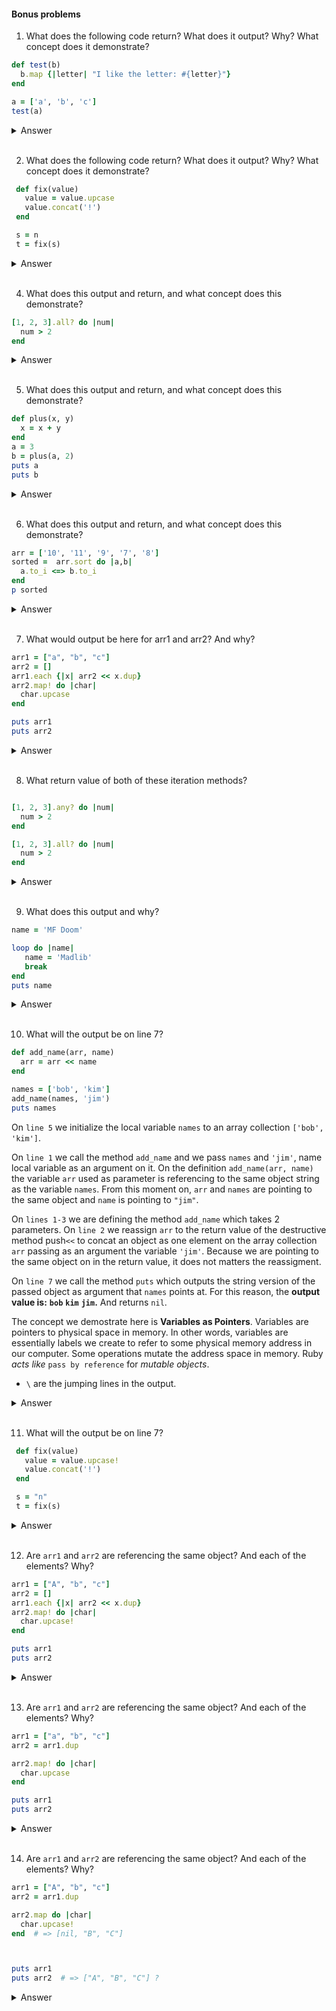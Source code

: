 #### Bonus problems


1. What does the following code return? What does it output? Why? What concept does it demonstrate?

```ruby .numberLines
def test(b)
  b.map {|letter| "I like the letter: #{letter}"}
end

a = ['a', 'b', 'c']
test(a)
```

<details>
<summary>Answer</summary>

</br>

On `line 5` we initialize variable `a` to an array collection of integers `['a', 'b', 'c']`.

On `line 6` we call the method test and we pass as an argument the variable a that references to an array object.

On `line 1-3` we have the method definition. On `line 1` we define `test` method and we pass as parameter the variable `b`. As variable `a` is passed as an argument, in this moment, variable `a` and `b` point to the same object.

On `line 2` we call map non-destructive method on `b` passing as parameter a `{}` block as an argument and as a block parameter `letter`. On the same line we have a string object with `letter` as string interpolation, each element will be passed as "I like the letter: `a`, `b`, `c` respectively. We don't have an output. As `map` is the last line inside the method, it will be the return value and it returns a new array object with the block return value of each iteration:
For this reason the return value `on line 6` is:
`["I like the letter: a", "I like the letter: b", "I like the letter: c"]`

We demonstrate the next concepts:
* How we need to define a parameter to pass a local variable to a method.
* How it works `map` and how always returns a new array without mutating the object.
* The return value of a method call is the last line that can be returned inside the method.

</br>
</details>
</br>

2. What does the following code return? What does it output? Why? What concept does it demonstrate?

```ruby .numberLines
 def fix(value)
   value = value.upcase
   value.concat('!')
 end

 s = n
 t = fix(s)
```
<details>
<summary>Answer</summary>

</br>
 On `line 6` we initialize local variable `s` to `"hello"`.
 On `line 7`  we initialize `t` to the return value of `fix` method.

 On line `x` we are calling the method `fix` and passing in the string `s` as an argument to it. `value` and `s` are pointing to the same string object.

  On `line 2` variable `value` and `s` no longer point to the same string object so it is no longer possible to mutate the object that points to.

 On `line 178` the return value is `HELLO!` there is no output.

 * We also can see that This method acts like pass by value but in ruby all methods are passed by reference-value.

 * We also demostrate the concept of variables as pointers, and
 that when we reassign a variable stops pointing to the same object and to pass a local variable inside a method as an agrument.
</br>
</details>
</br>

4. What does this output and return, and what concept does this demonstrate?
```ruby .numberLines
[1, 2, 3].all? do |num|
  num > 2
end
```

<details>
<summary>Answer</summary>

</br>

On `line 1` we call the method `all?` on an array collection `[1, 2, 3]` passing as an argument a `do..end` block
with variable `num` as block parameter.

On `line 2` in side the block the argument `num` references to each integer element and we use the operator `>` to compare each element to with the integer `2`.

The method `all?` evaluates the truthiness of the return value of the block on each iteration, and `all?` method returns `true` when all return values of the block are `true` otherwise returns `false`.

For this reason the return value of `all?` is `false` as the first element `1` is not greater than  `2`.

* The concept that we demostrate is thruthiness. **In Ruby everything evaluates to `true` extept `false` and `nil`**
* `all?` method stops evaluating the rest of the elements when finds out the first *falsey* element, then the return of the block is `false` and `all?` returns `false`.

***(8 and half min) 1 and half min more as expected.

</br>
</details>
</br>

5. What does this output and return, and what concept does this demonstrate?
```ruby .numberLines
def plus(x, y)
  x = x + y
end
a = 3
b = plus(a, 2)
puts a
puts b
```

<details>
<summary>Answer</summary>

</br>
On `line 4` we initialize the local variable `a` to the integer `3`
On `line 5` we initialize the local variable `b` to the return value of the method `plus` passing `a` that references integer `3` and integer `2` as arguments.

From line `1-3` we have the method definition of `plus` passing as parameters `x` and `y`.
When we call the method `plus` on `line 5` as we pass `a` and `b` as arguments then. `a` and `x` will reference to the same object `3`, `y` will reference to `2`.

As are arguments/parameters ar pointing to `integers` we know this method will not mutate any of the objects because all integers are inmutable.

On `line 2` we reassign `x` to the return value of  the method `+` on `x`(3) passing as an argument  `2`.
For this reason (3+2) will return `5` and as is the last possible return line, the method returns `5`.

And on line `6` and `7` the retun value as we call `puts` passing `a` and `b` as arguments will be `nil` and
the return values will be:
On `line 6`: `3`
On `line 7`: `5`

* The concept that demostrates is string inmutability. How to pass a local variable into a method and how ruby acts like passing by value (but ruby always pass the objects by reference-value).

</br>
</details>
</br>

6. What does this output and return, and what concept does this demonstrate?
```ruby .numberLines
arr = ['10', '11', '9', '7', '8']
sorted =  arr.sort do |a,b|
  a.to_i <=> b.to_i
end
p sorted
```

<details>
<summary>Answer</summary>

</br>
On `line 1` we initialize the variable `arr` to an array collection `['10', '11', '9', '7', '8']`.

On `line 2` we initialize the variable `sorted` to the return method of the method `sort` on `arr` assigned to `['10', '11', '9', '7', '8']`, that, on the same line we pass a `do..end` block with two block parameters `a` and `b`.

On `line 3` within the block, we use the spaceship operator `<=>` on the call `to_i` method on `b` and passing as an argument the call method `to_i` on `a` (convertin both objects into integers).
When we compare with sort we compare as example and first iteration.
`10` <=> `11` as `10` is smallet than `11`, the retun value of the block is `-1`
and as `b` is before `a` we will sort it from greater to smaller.

On `line 6` we call the method `p` that returns and outputs the inspect version os the object. For this reason the output and return value of `sorted` is
`["11", "10", "9", "8", "7"]`.

The concept that demostrates is how method `sort` works and how `<=>` compares and returns `-1` when the left object is smaller, `0` when both are equal, and `1` when the left object is greater.

*** 3 more minutes as expected! (10min)

* It is imporant to mention that `sort` returns an array containing the same items sorted (double check this).
</br>
</details>
</br>

7. What would output be here for arr1 and arr2? And why?
```ruby .numberLines
arr1 = ["a", "b", "c"]
arr2 = []
arr1.each {|x| arr2 << x.dup}
arr2.map! do |char|
  char.upcase
end

puts arr1
puts arr2

```
<details>
<summary>Answer</summary>

On `line 1` we initialize the local variable `arr1` to an array collection`["A", "b", "c"]`.
On `line 2` we initialize the local variable `arr2` to an empty array `[]`.

On `line 3` we call the method `each` on `arr1` referencing the object `["A", "b", "c"]` passing a `{..}` block as an argument. Inside the block we defined a block parameter `x` and we call puts method passing `x` pointing to each string object that the value references to. On the same line within the block we have the method `dup` that produces a shallow copy the object, the instance variables of obj are copied, but not the objects they reference.

On `line 4` the destructive method `map!` is called on the array object and it returns the same object populated with the return values of the block in each iteration. The method `map` transforms mutating the original array based on the return value of the block in each iteration. In this case we upcase each element with the method  `upcase`.

For this reason the output is:

- On `line 6`  we call the method `puts` passing **`arr1`** as argument, which **outputs the string `"a"  "b" "c"`** and returns `nil`
- On `line 7`  we call the method `puts` passing **`arr2`** as argument, which **outputs the string `"A" "B" "C"`** and returns `nil`


</br>



</br>
</details>
</br>

8. What return value of both of these iteration methods?
```ruby .numberLines

[1, 2, 3].any? do |num|
  num > 2
end

[1, 2, 3].all? do |num|
  num > 2
end
```
<details>
<summary>Answer</summary>

</br>

On `line 1` we call the method `any?` on the array collection `[1, 2, 3]` and we pass as an argument a `do..end` block with the block parameter `num`.

On `line 2` inside the block we use the operator (greater than) `>` comparing each of the passing elements that `num` is pointing (`1,2` and `3`) to `2` .
looks at the truthiness of the block's return value in order to determine what the method's return value will be.

If the block returns a *"truthy"* value for any element in the collection, then the method `any?` returns `true` otherwise returns `false`.
In this case the last element `3` is greater than `2`, the return value of the block will be `true`, for this reason and in this case, **the method `any?` return value is `true`**

The concept we demostrate here is **how works the method `any?` and  always returns a boolean if any of the return values of the block returns evaluates to `true`*

On `line 1` we call the method `all?` on the array collection `[1, 2, 3]` passing as an argument a `do..end` block
with block parameter `num`.

On `line 2` we call the operator (greater than) `>` comparing each of the caracters to the integer `2`.
`all?` method evaluate to true/false the return value of the block. And returns true only if all of the elements return `true`, otherwise will return `false`.

In this case the last element `1` is not greater than `2` then `all?` will stop evaluating and for this reason, the **return value of `all?` is `false`.**

The concept we demostrate here is **how works the method `all?` and  always returns a boolean if all of the return values of the block evaluates to `true`*


</br>
</details>
</br>


9. What does this output and why?

```ruby .numberLines
name = 'MF Doom'

loop do |name|
   name = 'Madlib'
   break
end
puts name
```
<details>
<summary>Answer</summary>

</br>

On `line 1` we initialize the local variable `name` to `'MF Doom'`.

On `line 3` we call the loop method passing in the `do..end` block as an argument with a block parameter
`name`.

On `line 4` we initialize another local variable `name` to `'Madlib'`.

When we had a variable named in the outer scope(n) as  the block parameter |n| as in this case `name`.

We'd essentially have two local variables in the inner scope with the same name.

Ruby variable shadowing prevents us from making changes to the outer scoped `name`.
On the same time we can access num inner scope variable inside.

**We want to avoid variable shadowing**, as it's almost never what you intended to do.

On `line 6` we call the method `puts` which outputs the string version of the passed object as argument that `name` points at. For this reason the **output is `"MF Doom"`** and returns `nil`.

</br>
</details>
</br>

10. What will the output be on line 7?
```ruby .numberLines
def add_name(arr, name)
  arr = arr << name
end

names = ['bob', 'kim']
add_name(names, 'jim')
puts names
```
On `line 5`  we initialize the local variable `names` to an array collection `['bob', 'kim']`.

On `line 1` we call the method `add_name` and we pass `names` and `'jim'`, name local variable as an argument on it. On the definition `add_name(arr, name)` the variable `arr` used as parameter is referencing to the same object string as the variable `names`.
From this moment on, `arr` and `names` are pointing to the same object and `name` is pointing to `"jim"`.


On `lines 1-3` we are defining the method `add_name` which takes 2 parameters.
On `line 2`  we reassign `arr` to the return value of the destructive method push`<<` to concat an object as one element on the array collection `arr` passing as an argument the variable `'jim'`.
Because we are pointing to the same object on in the return value, it does not matters the reassigment.

On `line 7`  we call the method `puts` which outputs the string version of the passed object as argument that `names` points at. For this reason, the **output value is:**
**`bob`**
**`kim`**
**`jim`.**
And returns `nil`.


The concept we demostrate here is **Variables as Pointers**.
Variables are pointers to physical space in memory. In other words, variables are essentially labels we create to refer to some physical memory address in our computer.
 Some operations mutate the address space in memory.  Ruby *acts like*
`pass by reference` for *mutable objects*.

* `\` are the jumping lines in the output.

<details>
<summary>Answer</summary>

</br>


</br>
</details>
</br>

11. What will the output be on line 7?
```ruby .numberLines
 def fix(value)
   value = value.upcase!
   value.concat('!')
 end

 s = "n"
 t = fix(s)
```
<details>
<summary>Answer</summary>

</br>

On `line 6` we initialize the local variable `a` to `4`.

On `line 7`  we initialize the local variable `t` to the return value of the method `fix` passing the string `s` as an argument to it. `s` and `value` are pointing to the same string object. On `lines 1-5` we are defining the method `fix` which takes 1 parameter `value`.

On `line 2` the local variable `value` is reassigned to the return value of the destructive method `uppercase!` on `value`. Nevertheless, as we reassign the object `"n"` to itself and we are just mutating the object, `s` and `value` still pointing to the same object.

On `line 8` call the destructive method push to append object as one element on the array collection `value` passing as an argument the variable `"!"`. Here also `s` and `value` are pointing to the again mutated object.

The concept we demostrate here is **Variables as Pointers**.
Variables are pointers to physical space in memory. In other words, variables are essentially labels we create to refer to some physical memory address in our computer.
Some operations mutate the address space in memory.  Ruby acts like `pass by reference` for *mutable objects*.

**For this reason the return value on `line 7` is `N!`**
</br>
</details>
</br>


12. Are `arr1` and `arr2` are referencing the same object? And each of the elements? Why?
```ruby .numberLines
arr1 = ["A", "b", "c"]
arr2 = []
arr1.each {|x| arr2 << x.dup}
arr2.map! do |char|
  char.upcase!
end

puts arr1
puts arr2
```

<details>
<summary>Answer</summary>
On `line 1` we initialize the local variable `arr1` to `["A", "b", "c"]`.
On `line 2` we initialize the local variable `arr2` to  an empty array `[]`.
On `line 3` we are calling the `each` method on `arr1` and passing a `{..}` block as an argument with a block parameter `x`. Within the block we call the method `<<` on `arr2` pointing to `[]` and passing as an argument the method `dup` on `x` that points to each string object that the value references to.
the method `dup` produces a shallow copy of the object, the instance variables of the object are copied, but not the objects they reference.**

**For this reason the `arr1` and `arr2` are referencing to a different object and each element inside the collection is also referencing to a different object.**

arr1.object_id # 740
arr2.object_id # 760
p arr1[0].object_id # 720
p arr2[0].object_id # 700

Also we can see on the las lines the different ouput we have and also how the destructive method `upcase` returns `nil` on the first element as `upcase!` does when the character is already upcased.
# => nil
`A`
`b`
`c`
# => nil
` ` # because is `nil`
`B`
`C`

</br>
</details>
</br>

13. Are `arr1` and `arr2` are referencing the same object? And each of the elements? Why?
```ruby .numberLines
arr1 = ["a", "b", "c"]
arr2 = arr1.dup

arr2.map! do |char|
  char.upcase
end

puts arr1
puts arr2
```

<details>
<summary>Answer</summary>

On `line 1` we initialize the local variable `arr1` to an array collection `["A", "b", "c"]`.

On `line 2` we initialize the local variable `arr2` to the return value of the method `dup` on `arr1` that points to `["A", "b", "c"]`. `dup` produces a shallow copy of the object, the instance variables of the object are copied, but not the objects they reference.

On `line 4` the destructive method `map!` is called on the array object and it returns the mutated object with the return values of the block in each iteration. In this case we upcase each element with the non-destructive method  `upcase`.

as `arr1` is a shallow copy of `arr2`, the instances inside are pointing to the same object but the variablies are pointing to a different array object.

So, in this case `arr2` will point to a different array object with upcased string elements `['A', 'B', 'C']` and local variable `arr2` will point to the same non mutated array object `["a", "b", "c"]`.

</br>
</details>
</br>

14. Are `arr1` and `arr2` are referencing the same object? And each of the elements? Why?
```ruby .numberLines
arr1 = ["A", "b", "c"]
arr2 = arr1.dup

arr2.map do |char|
  char.upcase!
end  # => [nil, "B", "C"]



puts arr1
puts arr2  # => ["A", "B", "C"] ?
```

<details>
<summary>Answer</summary>

On `line 1` we initialize the local variable `arr1` to an array collection `["A", "b", "c"]`.

On `line 2` we initialize the local variable `arr2` to the return value of the method `dup` on `arr1` that points to `["A", "b", "c"]`. `dup` produces a shallow copy of the object, the instance variables of the object are copied, but not the objects they reference.

On `line 4` the method `map`is called on the array object and it returns a new array object populated with the return values of the block in each iteration.  The method `map` transforms the original array based on the return value of the block in each iteration. In this case we upcase each element with the destructive method  `upcase!`.

For this reason **`arr1` and `arr2` are different objects, for the method `dup` definition, as have a different `object_id` and `arr1` is a shallow copy**.

Nevertheless **each of the elements inside the `arr1` and `arr2` have the same object_id and will be pointing to the same array.
again for the `dup` method definition.

We can see it calling:
arr2[0].object_id # => 360
arr1[0].object_id # => 360

</br>
</details>
</br>

